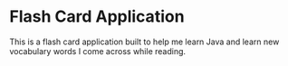 # Flash Card Application
This is a flash card application built to help me learn Java and learn new vocabulary words I come across while reading.